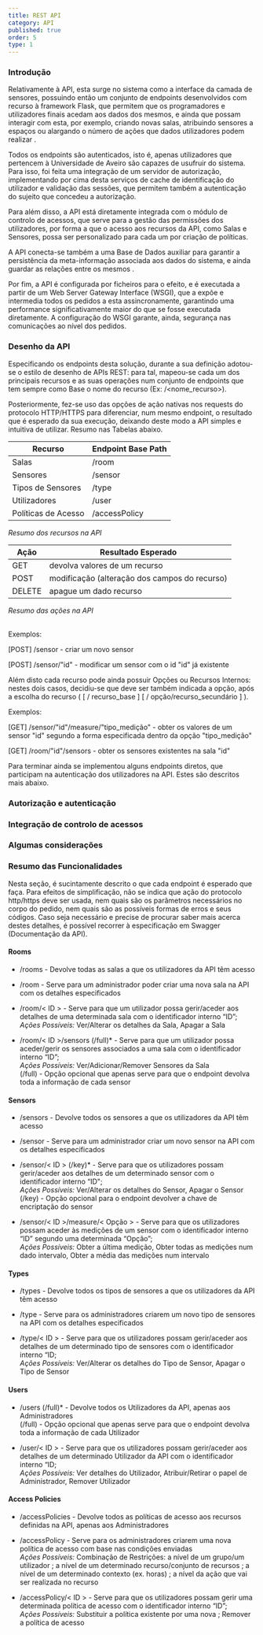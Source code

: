 ```yaml
---
title: REST API
category: API
published: true
order: 5
type: 1
---
```


### Introdução

Relativamente à API, esta surge no sistema como a interface da camada de sensores, possuindo então um conjunto de endpoints desenvolvidos com recurso à framework Flask, que permitem que os programadores e utilizadores finais acedam aos dados dos mesmos, e ainda que possam interagir com esta, por exemplo, criando novas salas, atribuindo sensores a espaços ou alargando o número de ações que dados utilizadores podem realizar . 

Todos os endpoints são autenticados, isto é, apenas utilizadores que pertencem à Universidade de Aveiro são capazes de usufruir do sistema. Para isso, foi feita uma integração de um servidor de autorização, implementando por cima desta serviços de cache de identificação do utilizador e validação das sessões, que permitem também a autenticação do sujeito que concedeu a autorização.

Para além disso, a API está diretamente integrada com o módulo de controlo de acessos, que serve para a gestão das permissões dos utilizadores, por forma a que o acesso aos recursos da API, como Salas e Sensores, possa ser personalizado para cada um por criação de políticas.

A API conecta-se também a uma Base de Dados auxiliar para garantir a persistência da meta-informação associada aos dados do sistema, e ainda guardar as relações entre os mesmos .

Por fim, a API é configurada por ficheiros para o efeito, e é executada a partir de um Web Server Gateway Interface (WSGI), que a expõe e intermedia todos os pedidos a esta assincronamente, garantindo uma performance significativamente maior do que se fosse executada diretamente. A configuração do WSGI garante, ainda, segurança nas comunicações ao nível dos pedidos.


### Desenho da API

Especificando os endpoints desta solução, durante a sua definição adotou-se o estilo de desenho de APIs REST: para tal, mapeou-se cada um dos principais recursos e as suas operações num conjunto de endpoints que tem sempre como Base o nome do recurso (Ex: /<nome_recurso>).

Posteriormente, fez-se uso das opções de ação nativas nos requests do protocolo HTTP/HTTPS para diferenciar, num mesmo endpoint, o resultado que é esperado da sua execução, deixando deste modo a API simples e intuitiva de utilizar. Resumo nas Tabelas abaixo.

| Recurso | Endpoint Base Path |
| --- | --- |
| Salas | /room |
| Sensores | /sensor |
| Tipos de Sensores | /type |
| Utilizadores  | /user |
| Políticas de Acesso | /accessPolicy |

<i>Resumo dos recursos na API</i>


| Ação | Resultado Esperado |
| --- | --- |
| GET | devolva valores de um recurso |
| POST | modificação (alteração dos campos do recurso) |
| DELETE | apague um dado recurso |

<i>Resumo das ações na API</i>

<br/>
Exemplos:

[POST] /sensor - criar um novo sensor

[POST] /sensor/"id" - modificar um sensor com o id "id" já existente

Além disto cada recurso pode ainda possuir Opções ou Recursos Internos: nestes dois casos, decidiu-se que deve ser também indicada a opção, após a escolha do recurso ( [ / recurso_base ] [ / opção/recurso_secundário ] ).

Exemplos:

[GET] /sensor/"id"/measure/"tipo_medição" - obter os valores de um sensor "id" segundo a forma especificada dentro da opção "tipo_medição"

[GET] /room/"id"/sensors - obter os sensores existentes na sala "id"

Para terminar ainda se implementou alguns endpoints diretos, que participam na autenticação dos utilizadores na API. Estes são descritos mais abaixo.


### Autorização e autenticação

### Integração de controlo de acessos

### Algumas considerações

### Resumo das Funcionalidades

Nesta seção, é sucintamente descrito o que cada endpoint é esperado que faça. Para efeitos de simplificação, não se indica que ação do protocolo http/https deve ser usada, nem quais são os parâmetros necessários no corpo do pedido, nem quais são as possíveis formas de erros e seus códigos.
Caso seja necessário e precise de procurar saber mais acerca destes detalhes, é possível recorrer à especificação em Swagger (Documentação da API).

#### Rooms

- /rooms - Devolve todas as salas a que os utilizadores da API têm acesso

- /room - Serve para um administrador poder criar uma nova sala na API com os detalhes especificados

- /room/< ID > -  Serve para que um utilizador possa gerir/aceder aos detalhes de uma determinada sala com o identificador interno “ID”; <br/>
<i>Ações Possíveis:</i> Ver/Alterar os detalhes da Sala, Apagar a Sala

- /room/< ID >/sensors (/full)* - Serve para que um utilizador possa aceder/gerir os sensores associados a uma sala com o identificador interno “ID”; <br/>
<i>Ações Possíveis:</i> Ver/Adicionar/Remover Sensores da Sala <br/>
(/full) - Opção opcional que apenas serve para que o endpoint devolva toda a informação de cada sensor

#### Sensors

- /sensors - Devolve todos os sensores a que os utilizadores da API têm acesso

- /sensor -  Serve para um administrador criar um novo sensor na API com os detalhes especificados

- /sensor/< ID > (/key)* - Serve para que os utilizadores possam gerir/aceder aos detalhes de um determinado sensor com o identificador interno “ID";<br/> 
<i>Ações Possíveis:</i> Ver/Alterar os detalhes do Sensor, Apagar o Sensor<br/>
(/key) - Opção opcional para o endpoint devolver a chave de encriptação do sensor

- /sensor/< ID >/measure/< Opção > - Serve para que os utilizadores possam aceder às medições de um sensor com o identificador interno “ID” segundo uma determinada “Opção”;<br/>
<i>Ações Possíveis:</i> Obter a última medição, Obter todas as medições num dado intervalo, Obter a média das medições num intervalo 

#### Types

- /types - Devolve todos os tipos de sensores a que os utilizadores da API têm acesso

- /type -  Serve para os administradores criarem um novo tipo de sensores na API com os detalhes especificados

- /type/< ID > - Serve para que os utilizadores possam gerir/aceder aos detalhes de um determinado tipo de sensores com o identificador interno “ID;<br/>
<i>Ações Possíveis:</i> Ver/Alterar os detalhes do Tipo de Sensor, Apagar o Tipo de Sensor

#### Users

- /users (/full)* - Devolve todos os Utilizadores da API, apenas aos Administradores <br/>
(/full) - Opção opcional que apenas serve para que o endpoint devolva toda a informação de cada Utilizador

- /user/< ID > - Serve para que os utilizadores possam gerir/aceder aos detalhes de um determinado Utilizador da API com o identificador interno “ID; <br/>
<i>Ações Possíveis:</i> Ver detalhes do Utilizador, Atribuir/Retirar o papel de Administrador, Remover Utilizador

#### Access Policies

- /accessPolicies - Devolve todos as políticas de acesso aos recursos definidas na API, apenas aos Administradores

- /accessPolicy -  Serve para os administradores criarem uma nova política de acesso com base nas condições enviadas<br/>
<i>Ações Possíveis:</i> Combinação de Restrições: a nível de um grupo/um utilizador ; a nível de um determinado recurso/conjunto de recursos ; a nível de um determinado contexto (ex. horas) ; a nível da ação que vai ser realizada no recurso

- /accessPolicy/< ID > - Serve para que os utilizadores possam gerir uma determinada política de acesso com o identificador interno “ID”;<br/> 
<i>Ações Possíveis:</i> Substituir a política existente por uma nova ; Remover a política de acesso

